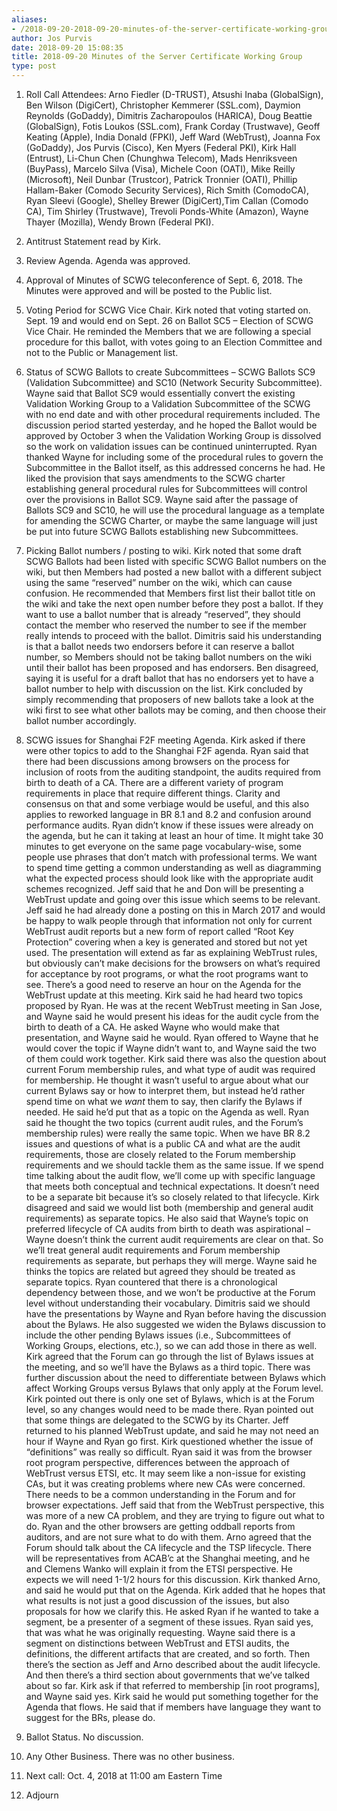 ```yaml
---
aliases:
- /2018-09-20-2018-09-20-minutes-of-the-server-certificate-working-group/
author: Jos Purvis
date: 2018-09-20 15:08:35
title: 2018-09-20 Minutes of the Server Certificate Working Group
type: post
---
```


1. Roll Call
   Attendees: Arno Fiedler (D-TRUST), Atsushi Inaba (GlobalSign), Ben Wilson (DigiCert), Christopher Kemmerer (SSL.com), Daymion Reynolds (GoDaddy), Dimitris Zacharopoulos (HARICA), Doug Beattie (GlobalSign), Fotis Loukos (SSL.com), Frank Corday (Trustwave), Geoff Keating (Apple), India Donald (FPKI), Jeff Ward (WebTrust), Joanna Fox (GoDaddy), Jos Purvis (Cisco), Ken Myers (Federal PKI), Kirk Hall (Entrust), Li-Chun Chen (Chunghwa Telecom), Mads Henriksveen (BuyPass), Marcelo Silva (Visa), Michele Coon (OATI), Mike Reilly (Microsoft), Neil Dunbar (Trustcor), Patrick Tronnier (OATI), Phillip Hallam-Baker (Comodo Security Services), Rich Smith (ComodoCA), Ryan Sleevi (Google), Shelley Brewer (DigiCert),Tim Callan (Comodo CA), Tim Shirley (Trustwave), Trevoli Ponds-White (Amazon), Wayne Thayer (Mozilla), Wendy Brown (Federal PKI).

1. Antitrust Statement read by Kirk.

1. Review Agenda. Agenda was approved.

1. Approval of Minutes of SCWG teleconference of Sept. 6, 2018. The Minutes were approved and will be posted to the Public list.

1. Voting Period for SCWG Vice Chair. Kirk noted that voting started on. Sept. 19 and would end on Sept. 26 on Ballot SC5 – Election of SCWG Vice Chair. He reminded the Members that we are following a special procedure for this ballot, with votes going to an Election Committee and not to the Public or Management list.

1. Status of SCWG Ballots to create Subcommittees – SCWG Ballots SC9 (Validation Subcommittee) and SC10 (Network Security Subcommittee). Wayne said that Ballot SC9 would essentially convert the existing Validation Working Group to a Validation Subcommittee of the SCWG with no end date and with other procedural requirements included. The discussion period started yesterday, and he hoped the Ballot would be approved by October 3 when the Validation Working Group is dissolved so the work on validation issues can be continued uninterrupted.
   Ryan thanked Wayne for including some of the procedural rules to govern the Subcommittee in the Ballot itself, as this addressed concerns he had. He liked the provision that says amendments to the SCWG charter establishing general procedural rules for Subcommittees will control over the provisions in Ballot SC9. Wayne said after the passage of Ballots SC9 and SC10, he will use the procedural language as a template for amending the SCWG Charter, or maybe the same language will just be put into future SCWG Ballots establishing new Subcommittees.

1. Picking Ballot numbers / posting to wiki. Kirk noted that some draft SCWG Ballots had been listed with specific SCWG Ballot numbers on the wiki, but then Members had posted a new ballot with a different subject using the same “reserved” number on the wiki, which can cause confusion. He recommended that Members first list their ballot title on the wiki and take the next open number before they post a ballot. If they want to use a ballot number that is already “reserved”, they should contact the member who reserved the number to see if the member really intends to proceed with the ballot.
   Dimitris said his understanding is that a ballot needs two endorsers before it can reserve a ballot number, so Members should not be taking ballot numbers on the wiki until their ballot has been proposed and has endorsers. Ben disagreed, saying it is useful for a draft ballot that has no endorsers yet to have a ballot number to help with discussion on the list. Kirk concluded by simply recommending that proposers of new ballots take a look at the wiki first to see what other ballots may be coming, and then choose their ballot number accordingly.

1. SCWG issues for Shanghai F2F meeting Agenda. Kirk asked if there were other topics to add to the Shanghai F2F agenda. Ryan said that there had been discussions among browsers on the process for inclusion of roots from the auditing standpoint, the audits required from birth to death of a CA. There are a different variety of program requirements in place that require different things. Clarity and consensus on that and some verbiage would be useful, and this also applies to reworked language in BR 8.1 and 8.2 and confusion around performance audits.
   Ryan didn’t know if these issues were already on the agenda, but he can it taking at least an hour of time. It might take 30 minutes to get everyone on the same page vocabulary-wise, some people use phrases that don’t match with professional terms. We want to spend time getting a common understanding as well as diagramming what the expected process should look like with the appropriate audit schemes recognized.
   Jeff said that he and Don will be presenting a WebTrust update and going over this issue which seems to be relevant. Jeff said he had already done a posting on this in March 2017 and would be happy to walk people through that information not only for current WebTrust audit reports but a new form of report called “Root Key Protection” covering when a key is generated and stored but not yet used. The presentation will extend as far as explaining WebTrust rules, but obviously can’t make decisions for the browsers on what’s required for acceptance by root programs, or what the root programs want to see. There’s a good need to reserve an hour on the Agenda for the WebTrust update at this meeting.
   Kirk said he had heard two topics proposed by Ryan. He was at the recent WebTrust meeting in San Jose, and Wayne said he would present his ideas for the audit cycle from the birth to death of a CA. He asked Wayne who would make that presentation, and Wayne said he would. Ryan offered to Wayne that he would cover the topic if Wayne didn’t want to, and Wayne said the two of them could work together.
   Kirk said there was also the question about current Forum membership rules, and what type of audit was required for membership. He thought it wasn’t useful to argue about what our current Bylaws say or how to interpret them, but instead he’d rather spend time on what we _want_ them to say, then clarify the Bylaws if needed. He said he’d put that as a topic on the Agenda as well.
   Ryan said he thought the two topics (current audit rules, and the Forum’s membership rules) were really the same topic. When we have BR 8.2 issues and questions of what is a public CA and what are the audit requirements, those are closely related to the Forum membership requirements and we should tackle them as the same issue. If we spend time talking about the audit flow, we’ll come up with specific language that meets both conceptual and technical expectations. It doesn’t need to be a separate bit because it’s so closely related to that lifecycle.
   Kirk disagreed and said we would list both (membership and general audit requirements) as separate topics. He also said that Wayne’s topic on preferred lifecycle of CA audits from birth to death was aspirational – Wayne doesn’t think the current audit requirements are clear on that. So we’ll treat general audit requirements and Forum membership requirements as separate, but perhaps they will merge.
   Wayne said he thinks the topics are related but agreed they should be treated as separate topics.
   Ryan countered that there is a chronological dependency between those, and we won’t be productive at the Forum level without understanding their vocabulary.
   Dimitris said we should have the presentations by Wayne and Ryan before having the discussion about the Bylaws. He also suggested we widen the Bylaws discussion to include the other pending Bylaws issues (i.e., Subcommittees of Working Groups, elections, etc.), so we can add those in there as well.
   Kirk agreed that the Forum can go through the list of Bylaws issues at the meeting, and so we’ll have the Bylaws as a third topic.
   There was further discussion about the need to differentiate between Bylaws which affect Working Groups versus Bylaws that only apply at the Forum level. Kirk pointed out there is only one set of Bylaws, which is at the Forum level, so any changes would need to be made there. Ryan pointed out that some things are delegated to the SCWG by its Charter.
   Jeff returned to his planned WebTrust update, and said he may not need an hour if Wayne and Ryan go first. Kirk questioned whether the issue of “definitions” was really so difficult. Ryan said it was from the browser root program perspective, differences between the approach of WebTrust versus ETSI, etc. It may seem like a non-issue for existing CAs, but it was creating problems where new CAs were concerned. There needs to be a common understanding in the Forum and for browser expectations.
   Jeff said that from the WebTrust perspective, this was more of a new CA problem, and they are trying to figure out what to do. Ryan and the other browsers are getting oddball reports from auditors, and are not sure what to do with them.
   Arno agreed that the Forum should talk about the CA lifecycle and the TSP lifecycle. There will be representatives from ACAB’c at the Shanghai meeting, and he and Clemens Wanko will explain it from the ETSI perspective. He expects we will need 1-1/2 hours for this discussion. Kirk thanked Arno, and said he would put that on the Agenda.
   Kirk added that he hopes that what results is not just a good discussion of the issues, but also proposals for how we clarify this. He asked Ryan if he wanted to take a segment, be a presenter of a segment of these issues. Ryan said yes, that was what he was originally requesting.
   Wayne said there is a segment on distinctions between WebTrust and ETSI audits, the definitions, the different artifacts that are created, and so forth. Then there’s the section as Jeff and Arno described about the audit lifecycle. And then there’s a third section about governments that we’ve talked about so far. Kirk ask if that referred to membership \[in root programs\], and Wayne said yes.
   Kirk said he would put something together for the Agenda that flows. He said that if members have language they want to suggest for the BRs, please do.

1. Ballot Status. No discussion.

1. Any Other Business. There was no other business.

1. Next call: Oct. 4, 2018 at 11:00 am Eastern Time

1. Adjourn